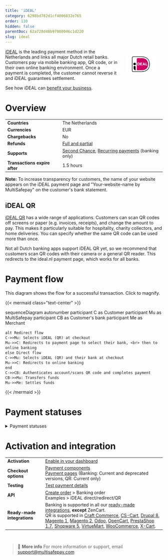 ```yaml
---
title: 'iDEAL'
category: 6298bd782d1cf4006032e765
order: 110
hidden: false
parentDoc: 62a728d48b97080046c1d220
slug: ideal
---
```


<img src="https://raw.githubusercontent.com/MultiSafepay/docs/master/static/logo/Payment_methods/iDeal.svg" width="100" align="right" style="margin: 20px; max-height: 75px"/>

[iDEAL](https://www.ideal.nl/en/) is the leading payment method in the Netherlands and links all major Dutch retail banks. Customers pay via mobile banking app, QR code, or in their own online banking environment. Once a payment is completed, the customer cannot reverse it and iDEAL guarantees settlement.

See how iDEAL can [benefit your business](https://www.multisafepay.com/solutions/payment-methods/ideal).

# Overview

|   |   |
|---|---|
| **Countries**  | The Netherlands  | 
| **Currencies**  | EUR | 
| **Chargebacks**  | No | 
| **Refunds** | [Full and partial](/refunds/) |
| **Supports** | [Second Chance](/second-chance/), [Recurring payments](/recurring-payments/) (banking only) |
| **Transactions expire after** | 1.5 hours |

**Note:** To increase transparency for customers, the name of your website appears on the iDEAL payment page and "Your-website-name by MultiSafepay" on the customer's bank statement.

## iDEAL QR
 
[iDEAL QR](https://www.ideal.nl/en/businesses/offer-ideal-qr/) has a wide range of applications. Customers can scan QR codes off screens or paper (e.g. invoices, receipts), and change the amount to pay. This makes it particularly suitable for hospitality, charity collectors, and home deliveries. You can specify whether the same QR code can be used more than once.

Not all Dutch banking apps support iDEAL QR yet, so we recommend that customers scan QR codes with their camera or a general QR reader. This redirects to the ideal.nl payment page, which works for all banks. 

# Payment flow

This diagram shows the flow for a successful transaction. Click to magnify.

{{< mermaid class="text-center" >}}

sequenceDiagram
    autonumber
    participant C as Customer
    participant Mu as MultiSafepay
    participant CB as Customer's bank
    participant Me as Merchant

    alt Redirect flow
    C->>Mu: Selects iDEAL (QR) at checkout
    Mu->>C: Redirects to payment page to select their bank, <br> then to online banking
    else Direct flow
    C->>Mu: Selects iDEAL (QR) and their bank at checkout
    Mu->>C: Redirects to online banking
    end
    C->>CB: Authenticates account/scans QR code and completes payment
    CB->>Mu: Transfers funds 
    Mu->>Me: Settles funds

{{< /mermaid >}}

# Payment statuses   

<details id="payment-statuses">
<summary>Payment statuses</summary>
<br>

**Order status:** Changes as the customer's order with you progresses towards shipment (independent of payment)

**Transaction status:** Changes as the funds progress towards settlement in your account balance

For more information, see [Payment statuses](/payment-statuses/).

| Description | Order status | Transaction status |
|---|---|---|
| **Payments** | | |
| The customer has been redirected to their bank. | Initialized | Initialized |
| MultiSafepay has collected payment. | Completed | Completed |
| The customer cancelled the transaction via their bank. | Void   | Void/Cancelled   |
| iDEAL processing error. | Declined   | Declined   |
| The customer didn't complete payment within 1.5 hours. | Expired | Expired |
|**Refunds**|||
| Refund initiated. | Initialized | Initialized |
| Refund pending (banking only).  | Reserved | Reserved |
| Refund complete. | Completed | Completed |
</details>

# Activation and integration

| | |
|---|---|
| **Activation** | [Enable in your dashboard](/payment-methods/#enable-in-dashboard) |
| **Checkout options** | [Payment components](/payment-components/) <br> [Payment pages](/payment-pages/) (Banking: Current and deprecated versions, QR: Current only) |
| **Testing** | [Test payment details](/testing/#banking-methods) |
| **API** | [Create order](https://docs-api.multisafepay.com/reference/createorder) > Banking order <br> Examples > iDEAL direct/redirect/QR |
| **Ready-made integrations** | Banking is supported in all our [ready-made integrations](/integrations/ready-made/), **except** ZenCart. <br> QR is supported in [Craft Commerce](/craft-commerce/), [CS-Cart](/cs-cart/), [Drupal 8](/drupal/), [Magento 1](/magento-1/), [Magento 2](/magento-2/), [Odoo](/odoo/), [OpenCart](/opencart/), [PrestaShop 1.7](/prestashop/), [Shopware 5](/shopware/), [VirtueMart](/virtuemart/), [WooCommerce](/woo-commerce/), [X-Cart](/x-cart/). |
<br>

> 📘 **More info**
> For more information or support, email <support@multisafepay.com>
